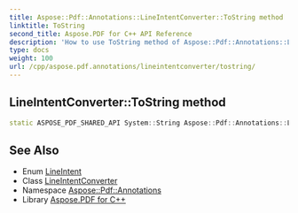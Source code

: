```yaml
---
title: Aspose::Pdf::Annotations::LineIntentConverter::ToString method
linktitle: ToString
second_title: Aspose.PDF for C++ API Reference
description: 'How to use ToString method of Aspose::Pdf::Annotations::LineIntentConverter class in C++.'
type: docs
weight: 100
url: /cpp/aspose.pdf.annotations/lineintentconverter/tostring/
---
```

## LineIntentConverter::ToString method




```cpp
static ASPOSE_PDF_SHARED_API System::String Aspose::Pdf::Annotations::LineIntentConverter::ToString(LineIntent value)
```

## See Also

* Enum [LineIntent](../../lineintent/)
* Class [LineIntentConverter](../)
* Namespace [Aspose::Pdf::Annotations](../../)
* Library [Aspose.PDF for C++](../../../)
